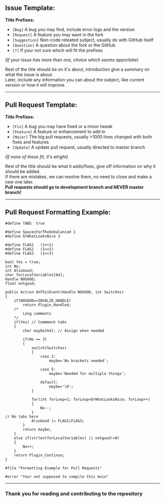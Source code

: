 ## Issue Template:
**Title Prefixes:**
* `[Bug]`		A bug you may find, include error logs and the version
* `[Request]`		A feature you may want in the fork
* `[Suggestion]`	Non-code releated subject, usually do with GitHub itself
* `[Question]`		A question about the fork or the GitHub
* `[?]`			If your not sure which will fit the prefixes

*(If your issue has more than one, choice which seems apporitate)*

Rest of the title should be on it's about, introduction give a summary on what the issue is about.                       
Later, include any information you can about the subject, like current version or how it will improve.
***
## Pull Request Template:
**Title Prefixes:**
* `[Fix]`		A bug you may have fixed or a minor tweak
* `[Feature]`		A feature or enhancement to add in
* `[Major]`		The big pull requests, usually >1000 lines changed with both fixes and features
* `[Update]`		A update pull request, usually directed to master branch

*(If none of these fit, it's alright)*

Rest of the title should be what it adds/fixes, give off information on why it should be added.                              
If there are mistakes, we can resolve them, no need to close and make a new one later.                                  
**Pull requests should go to development branch and NEVER master branch!**
***
## Pull Request Formatting Example:
```sourcepawn
#define TABS  true

#define SpacesForTheUnbalanced 1
#define OrWhatLooksNice 3

#define FLAG1	(1<<1)
#define FLAG2	(1<<2)
#define FLAG3	(1<<3)

bool Yes = true;
int No;
int AlsoGood;
char forLocalVariables[64];
Handle NOGOOD;
float notgood;

public Action OnThisEvent(Handle NOGOOD, int Switches)
{
	if(NOGOOD==INVALID_HANDLE)
		return Plugin_Handled;
	/*
		Long comments
	*/
	if(Yes)	// Commment tabs
	{
		char maybe[64];	// Assign when needed

		if(No == 3)
		{
			switch(Switches)
			{
				case 2:
					maybe='No brackets needed';

				case 5:
					maybe='Needed for multiple things';

				default:
					maybe='\0';
			}

			for(int forLoop=1; forLoop<OrWhatLooksNice; forLoop++)
			{
				No--;
			}
// No tabs here
			AlsoGood |= FLAG1|FLAG3;
		}
		return maybe;
	}
	else if(strlen(forLocalVariables) || notgood!=0)
	{
		No++;
	}
	return Plugin_Continue; 
}

#file "Formatting Example for Pull Requests"

#error "Your not supposed to compile this boio"
```
***
### Thank you for reading and contributing to the repository
